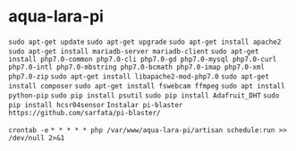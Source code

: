 # aqua-lara-pi

`sudo apt-get update`
`sudo apt-get upgrade`
`sudo apt-get install apache2`
`sudo apt-get install mariadb-server mariadb-client`
`sudo apt-get install php7.0-common php7.0-cli php7.0-gd php7.0-mysql php7.0-curl php7.0-intl php7.0-mbstring php7.0-bcmath php7.0-imap php7.0-xml php7.0-zip`
`sudo apt-get install libapache2-mod-php7.0`
`sudo apt-get install composer`
`sudo apt-get install fswebcam ffmpeg`
`sudo apt install python-pip`
`sudo pip install psutil`
`sudo pip install Adafruit_DHT`
`sudo pip install hcsr04sensor`
`Instalar pi-blaster https://github.com/sarfata/pi-blaster/`

`crontab -e`
`* * * * * php /var/www/aqua-lara-pi/artisan schedule:run >> /dev/null 2>&1`
